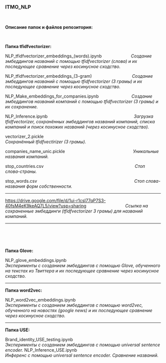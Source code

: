 ### ITMO_NLP
$~~~~~~~~~$

__Описание папок и файлов репозитория:__

$~~~~~~~~~$

__Папка tfidfvectorizer:__

NLP_tfidfvectorizer_embeddings_(words).ipynb $~~~~~~~~~~~~~~~~~~~~~~$ _Создание эмбеддингов названий с помощью tfidfvectorizer (слова) и их последующее сравнение через косинусное сходство._

NLP_tfidfvectorizer_embeddings_(3-gram)  $~~~~~~~~~~~~~~~~~~~~~~~~~~~~~~~$ _Создание эмбеддингов названий с помощью tfidfvectorizer (3 грамы) и их последующее сравнение через косинусное сходство._

NLP_Make_embeddings_for_companies.ipynb  $~~~~~~~~~~~~~~~~~~~~~~~~~$ _Создание эмбеддингов названий компаний с помощью tfidfvectorizer (3 грамы) и их сохранение._

NLP_Inference.ipynb  $~~~~~~~~~~~~~~~~~~~~~~~~~~~~~~~~~~~~~~~~~~~~~~~~~~~~~~~~~~~~~~~~~~~~~$ _Загрузка tfidfvectorizer, сохранённых эмбеддингов названий компаний, списка компаний и поиск похожих названий (через косинусное сходство)._

vectorizer_2.pickle  $~~~~~~~~~~~~~~~~~~~~~~~~~~~~~~~~~~~~~~~~~~~~~~~~~~~~~~~~~~~~~~~~~~~~~~~~~$ _Сохранённый tfidfvectirizer (3 грамы)._

companies_name_unic.pickle    $~~~~~~~~~~~~~~~~~~~~~~~~~~~~~~~~~~~~~~~~~~~~~~~~~~~~~~$ _Уникальные названия компаний._

stop_countries.csv      $~~~~~~~~~~~~~~~~~~~~~~~~~~~~~~~~~~~~~~~~~~~~~~~~~~~~~~~~~~~~~~~~~~~~~~~~~$ _Стоп слова-страны._

stop_words.csv     $~~~~~~~~~~~~~~~~~~~~~~~~~~~~~~~~~~~~~~~~~~~~~~~~~~~~~~~~~~~~~~~~~~~~~~~~~~~~~~$ _Стоп слова-названия форм собственности._

***
https://drive.google.com/file/d/1ui-r1csI77qP7S3-40fsM4eK9keAQ7L5/view?usp=sharing   $~~~~~~~~~~~~~~~~~~~~~~~~~~~~~~~$_Ссылка на сохраненные эмбеддинги (tfidfvectorizer 3 грамы) для названий компаний._

***
$~~~~~~~~~~~~~~~~~~~~~~~~~~~~~~~~~~~~~~~~~~~~~~$
$~~~~~~~~~~~~~~~~~~~~~~~~~~~~~~~~~~~~~~~~~~~~~~$
$~~~~~~~~~~~~~~~~~~~~~~~~~~~~~~~~~~~~~~~~~~~~~~$
$~~~~~~~~~~~~~~~~~~~~~~~~~~~~~~~~~~~~~~~~~~~~~~$
$~~~~~~~~~~~~~~~~~~~~~~~~~~~~~~~~~~~~~~~~~~~~~~$

__Папка Glove:__

NLP_glove_embeddings.ipynb     $~~~~~~~~~~~~~~~~~~~~~~~~~~~~~~~~~~~~~~~~~~~~~~~~~~~~$ _Эксперименты с созданием эмбеддингов с помощью Glove, обученного на текстах из Твиттера и их последующее сравнение через косинусное сходство._

***

__Папка word2vec:__

NLP_word2vec_embeddings.ipynb  $~~~~~~~~~~~~~~~~~~~~~~~~~~~~~~~~~~~~~~~~~~~~~$   _Эксперименты с созданием эмбеддингов с помощью word2vec, обученного на новостях (google news) и их последующее сравнение через косинусное сходство._

***

__Папка USE:__

Brand_identity_USE_testing.ipynb  $~~~~~~~~~~~~~~~~~~~~~~~~~~~~~~~~~~~~~~~~~~~~~~~$ _Эксперименты с созданием эмбеддингов с помощью universal sentence encoder._
NLP_Inference_USE.ipynb   $~~~~~~~~~~~~~~~~~~~~~~~~~~~~~~~~~~~~~~~~~~~~~~~~~~~~~~~~~~~~$ _Инференс с помощью universal sentence encoder. Сравнение названий._

